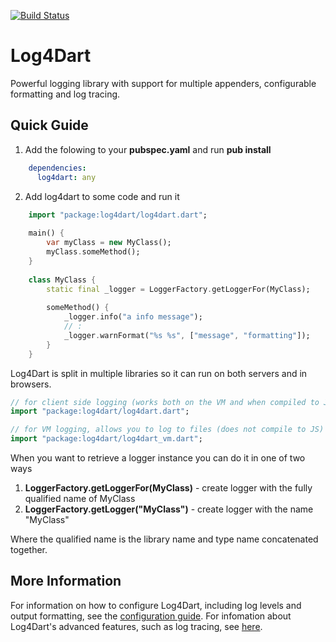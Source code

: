 [![Build Status](https://drone.io/github.com/ltackmann/log4dart/status.png)](https://drone.io/github.com/ltackmann/log4dart/latest)

Log4Dart
========
Powerful logging library with support for multiple appenders, configurable formatting and log tracing.

Quick Guide
-----------

1. Add the folowing to your **pubspec.yaml** and run **pub install**
```yaml
    dependencies:
      log4dart: any
```
2. Add log4dart to some code and run it
```dart
	import "package:log4dart/log4dart.dart";
	
	main() {
		var myClass = new MyClass();
		myClass.someMethod();
	}
		
	class MyClass {
		static final _logger = LoggerFactory.getLoggerFor(MyClass);
	
		someMethod() {
			_logger.info("a info message");
			// :
			_logger.warnFormat("%s %s", ["message", "formatting"]);
		}
	}
```

Log4Dart is split in multiple libraries so it can run on both servers and in browsers.

```dart
// for client side logging (works both on the VM and when compiled to JS)
import "package:log4dart/log4dart.dart";

// for VM logging, allows you to log to files (does not compile to JS) 
import "package:log4dart/log4dart_vm.dart";
```

When you want to retrieve a logger instance you can do it in one of two ways

 1. **LoggerFactory.getLoggerFor(MyClass)** - create logger with the fully qualified name of MyClass
 1. **LoggerFactory.getLogger("MyClass")** - create logger with the name "MyClass"
 
Where the qualified name is the library name and type name concatenated together.  

More Information
----------------
For information on how to configure Log4Dart, including log levels and output formatting, see 
the [configuration guide](doc/Config.md). For infomation about Log4Dart's advanced features, 
such as log tracing, see [here](doc/Advanced.md).

[slf4j]: http://www.slf4j.org/

